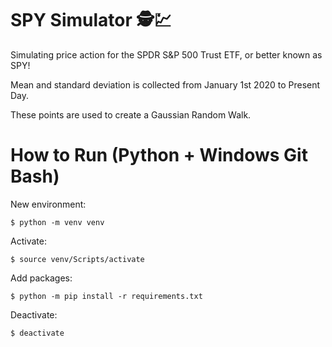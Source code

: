 # SPY Simulator 🕵️💹
Simulating price action for the SPDR S&P 500 Trust ETF, or better known as SPY!

Mean and standard deviation is collected from January 1st 2020 to Present Day.

These points are used to create a Gaussian Random Walk.

# How to Run (Python + Windows Git Bash)
New environment:
```
$ python -m venv venv
```
Activate:
```
$ source venv/Scripts/activate
```
Add packages:
```
$ python -m pip install -r requirements.txt
```
Deactivate:
```
$ deactivate
```